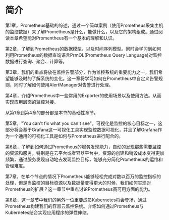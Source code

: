 # 简介

第1章，Prometheus基础的综述，通过一个简单案例（使用Prometheus采集主机的监控数据）来了解Prometheus是什么，能做什么，以及它的架构组成。通过阅读本章希望能对Promentheus有一个基本的理解和认识。

第2章，了解到Prometheus的数据模型，以及时间序列模型。同时会学习到如何利用Prometheus的数据查询语言PrmQL(Prometheus Query Language)对监控数据进行查询、聚合、计算等。

第3章，我们的重点将放在监控告警部分，作为监控系统的重要能力之一，我们希望能够及时的了解系统的变化。这一章将学习如何在Prometheus中自定义告警规则，同时了解如何使用AlertManager对告警进行处理。

第4章，介绍Prometheus中一些常用的Exporter的使用场景以及使用方法。从而实现应用层面的监控对接。

从第1章到第4章的部分都是本书的基础性章节。

第5章，"You can't fix what you can't see"。可视化是监控的核心目标之一，这部分将会基于Grafana这一可视化工具实现监控数据可视化，并且了解Grafana作为一个通用的可视化工具是如何与Prometheus进行配合的。

第6章，了解到如何通过Prometheus的服务发现能力，自动的发现那些需要监控的资源和服务。特别是在云平台或者容器平台中，资源的创建和销毁成本变得更加频繁，通过服务发现自动地去发现监控目标，能够充分简化Prometheus的运维和管理难度。

第7章，在单个节点的情况下Prometheus能够轻松完成对数以百万的监控指标的处理，但是当监控的目标资源以及数据量变得更大的时候，我们如何实现对Prometheus的扩展？这一章节中重点讨论Prometheus高可用方面的能力。

第8章，这一章节中我们的另外一位重要成员Kubernetes将会登场，通过Prometheus构建我们的容器云监控系统。介绍如何通过Prometheus与Kubernetes结合实现应用程序的弹性伸缩。
